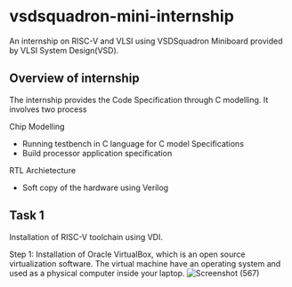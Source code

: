 # vsdsquadron-mini-internship
An internship on RISC-V and VLSI using VSDSquadron Miniboard provided by VLSI System Design(VSD). 

## Overview of internship
The internship provides the Code Specification through C modelling.
It involves two process

Chip Modelling

- Running testbench in C language for C model Specifications
- Build processor application specification

RTL Archietecture


- Soft copy of the hardware using Verilog

## Task 1
Installation of RISC-V toolchain using VDI.

Step 1: Installation of Oracle VirtualBox, which is an open source virtualization software. The virtual machine have an operating system and used as a physical computer inside your laptop.
![Screenshot (567)](https://github.com/EkthaReddy/vsdsquadron-mini-internship/assets/152515939/48ae5d97-0ce1-40bd-9403-e60d255d4758)
